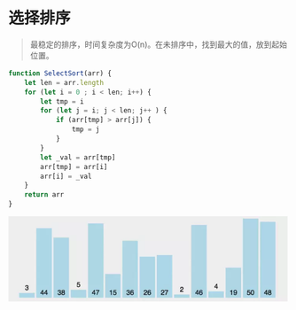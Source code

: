 # 选择排序

> 最稳定的排序，时间复杂度为O(n)。在未排序中，找到最大的值，放到起始位置。

```javaScript
function SelectSort(arr) {
    let len = arr.length
    for (let i = 0 ; i < len; i++) {
        let tmp = i
        for (let j = i; j < len; j++ ) {
            if (arr[tmp] > arr[j]) {
                tmp = j
            }
        }
        let _val = arr[tmp]
        arr[tmp] = arr[i]
        arr[i] = _val
    }
    return arr
}
```

![avatar](./images/select.webp)
